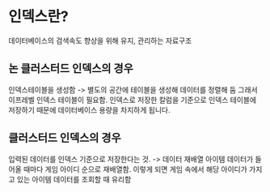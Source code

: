 # 인덱스란? 
데이터베이스의 검색속도 향상을 위해 유지, 관리하는 자료구조

## 논 클러스터드 인덱스의 경우
인덱스테이블을 생성함 -> 별도의 공간에 테이블을 생성해 데이터를 정렬해 둠 그래서 이프레벨 인덱스 테이블이 필요함. 인덱스로 저장한 칼럼을 기준으로 인덱스 테이블에 저장하기 때문에 데이터베이스 용량을 차지하게 됩니다. 

## 클러스터드 인덱스의 경우
입력된 데이터를 인덱스 기준으로 저장한다는 것. -> 데이터 재배열
아이템 데이터가 들어올 때마다 게임 아이디 순으로 재배열함. 이렇게 되면 게임 속에서 해당 아이디가 가지고 있는 아이템 데이터를 조회할 때 유리함